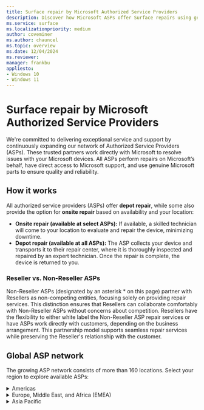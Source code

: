 ```yaml
---
title: Surface repair by Microsoft Authorized Service Providers
description: Discover how Microsoft ASPs offer Surface repairs using genuine parts & direct support, collaborating closely with Microsoft for quality service.
ms.service: surface
ms.localizationpriority: medium
author: coveminer
ms.author: chauncel
ms.topic: overview
ms.date: 12/04/2024
ms.reviewer: 
manager: frankbu
appliesto:
- Windows 10
- Windows 11
---
```


# Surface repair by Microsoft Authorized Service Providers

We're committed to delivering exceptional service and support by continuously expanding our network of Authorized Service Providers (ASPs). These trusted partners work directly with Microsoft to resolve issues with your Microsoft devices. All ASPs perform repairs on Microsoft’s behalf, have direct access to Microsoft support, and use genuine Microsoft parts to ensure quality and reliability.

## How it works

All authorized service providers (ASPs) offer **depot repair**, while some also provide the option for **onsite repair** based on availability and your location:

- **Onsite repair (available at select ASPs):** If available, a skilled technician will come to your location to evaluate and repair the device, minimizing downtime.  
- **Depot repair (available at all ASPs):** The ASP collects your device and transports it to their repair center, where it is thoroughly inspected and repaired by an expert technician. Once the repair is complete, the device is returned to you.

### Reseller vs. Non-Reseller ASPs

Non-Reseller ASPs (designated by an asterisk * on this page) partner with Resellers as non-competing entities, focusing solely on providing repair services. This distinction ensures that Resellers can collaborate comfortably with Non-Reseller ASPs without concerns about competition. Resellers have the flexibility to either white label the Non-Reseller ASP repair services or have ASPs work directly with customers, depending on the business arrangement. This partnership model supports seamless repair services while preserving the Reseller's relationship with the customer.

## Global ASP network

The growing ASP network consists of more than 160 locations. Select your region to explore available ASPs:

<details id="americas">
  <summary>Americas</summary>

The Americas provide extensive repair services with ASPs available in Canada and the United States, supporting both consumers and businesses.

### Canada

| Authorized Service Provider                 | Onsite repair |
|-------------------------------------------------|-------------------|
| [CompuCom](https://www4.compucom.com/compucom-canada)   | --                 |
| [Compugen](https://www.compugen.com/)                  | ✔                 |
| [Converge Technology Solutions](https://convergetp.com/) | ✔                 |
| [Coreio](https://www.coreio.com/)                      | ✔                 |
| [Insight](https://ca.insight.com/en_CA/home.html)       | --                  |
| [IT Mission](https://itmission.com/)                   | --                 |
| [Microserve](https://www.microserve.ca/)               | ✔                 |
| [TD SYNNEX](https://www.synnexcorp.com/ca/)            | --                  |
| [WBM Technologies](https://www.wbm.ca/)                | ✔                 |

### United States

| Authorized Service Provider                 | Onsite repair |
|-------------------------------------------------|-------------------|
| [Applied Data Technologies](https://applieddatatech.com/) | ✔                 |
| [Checkpoint Services](https://www.checkpoint.com/)        | ✔               |
| [CompuCom](https://www.compucom.com/)                    |  --                  |
| [Compugen](https://www.compugen.us/)                     | ✔                 |
| [Connection](https://www.connection.com/)                | --                 |
| [Converge Technology Solutions](https://convergetp.com/digital-workplace/) | -- |
| [Coreio](https://www.coreio.com/)                        | ✔                 |
| [DHE](https://www.dhecs.com/)                            | ✔                 |
| [DI Technology Group Inc](https://store.dataimpressions.com/) |  --           |
| [Duke Computer Repair](https://www.dukestores.duke.edu/index.php/computer-repair/)                     | ?                 |
| [DXC Technology](https://dxc.com/us)                     |  --                  |
| [FedEx](https://www.fedex.com/global/choose-location.html) |  --              |
| [GlobalAsset](https://globalassetonline.com/)             |  --                  |
| Hemmersbach US Ltd|  ✔                 |
| [Insight](https://www.insight.com/)                      |  --                 |
| [Integration Technologies Group](https://www.itgonline.com/) | ✔           |
| [IT savvy](https://www.itsavvy.com/)                     |  --                  |
| [MCPC](https://www.mcpc.com/)                            |  --                 |
| [MicroK12](https://microk12.com/)                        | --                 |
| [Mobile ME IT](https://mobilemeit.com/)                  | --                 |
| [Netsync Network Solutions](https://www.netsync.com/services/managed-services/microsoft-asp/) | ✔ |
| [New York Computer Help](https://www.newyorkcomputerhelp.com/microsoft-surface-repair-provider-in-new-york/) | ✔ |
| [ProTech Computer Systems, Inc](https://www.protsys.com/)| --                |
| [Sterling](https://sterling.com/)                        | --                  |
| [TD SYNNEX](https://www.synnexcorp.com/us/)              | --                 |
| [Trafera](https://www.trafera.com/)                      | --                  |
| [UDT](https://udtonline.com/)                            | --                  |
| [Zones](https://www.zones.com/site/home/index.html)      | --                  |

</details>

<details id="europe-middle-east-and-africa-emea">
  <summary>Europe, Middle East, and Africa (EMEA)</summary>

EMEA offers a variety of ASPs supporting local repair services with genuine Microsoft parts.

### Austria

| Authorized Service Provider                     | Onsite repair |
|-----------------------------------------------------|-------------------|
| [ACP IT Solutions GMbh](https://www.acp-gruppe.com/de-at/news-und-events/acp-ist-authorized-surface-provider) | ?|
| [Bechtle GmbH IT Systemhaus](https://www.bechtle.com/at-en/about-bechtle/company/bechtle-systemhouse-austria) | ✔ |
| [CLS](https://www.cls.at/)                          | --                 |
| [Mobiletouch Austria GmbH](https://mobiletouch.at/) | --                 |

### Belgium

| Authorized Service Provider        | Onsite repair |
|----------------------------------------|-------------------|
| [The Rent Company](https://rentcompany.be/) | ?             |

### Denmark

| Authorized Service Provider        | Onsite repair |
|----------------------------------------|-------------------|
| - [Atea A/S](https://www.atea.dk/) | ✔           |

### France

| Authorized Service Provider        | Onsite repair |
|----------------------------------------|-------------------|
| [D4B](https://digital4business.fr/)    | --               |
| [Econocom](https://www.econocom.com/)  | ✔                 |

### Germany

| Authorized Service Provider        | Onsite repair |
|----------------------------------------|-------------------|
| [API](https://www.api.de)              | --                 |
| [Bechtle](https://www.bechtle.com/)    | --                 |
| [Computacenter](https://www.computacenter.com/) | ✔                  |
| [Energy Net Gmbh](https://www.energy-net.de/services/maintenance-repair/microsoft-asp/) | ? |
| [Hemmersbach](https://www.hemmersbach.com/) | ✔             |
| [MetaComp](https://www.metacomp.de/)   | ✔                 |
| [Ratiodata](https://www.ratiodata.de/) | --                |
| [Think About It](https://think-about.it/) | --              |

### Netherlands

| Authorized Service Provider        | Onsite repair |
|----------------------------------------|-------------------|
| [ARP Nederland B.V](https://www.arpsolutions.nl/) | --            |
| [The Rent Company](https://rentcompany.nl/) | --               |

### Spain

| Authorized Service Provider        | Onsite repair |
|----------------------------------------|-------------------|
| [Valorista](https://valorista.com/servicio-tecnico-oficial-microsoft-surface) | ✔ |

### Switzerland

| Authorized Service Provider        | Onsite repair |
|----------------------------------------|-------------------|
| [Computacenter AG](https://www.computacenter.com/en-ch/partners/microsoft/microsoft-surface) | ✔ |

### United Arab Emirates (UAE)

| Authorized Service Provider        | Onsite repair |
|----------------------------------------|-------------------|
| [Redington Gulf FZE-HQ](https://www.ensureservices.com/microsoft-authorised-service-provider/) | ✔ |

### United Kingdom

| Authorized Service Provider        | Onsite repair |
|----------------------------------------|-------------------|
| [Academia Ltd](https://academia.co.uk/) | --                |
| [Carillion](https://www.carillion.com/) | ✔                 |
| [Centerprise](https://www.centerprise.co.uk/) | --            |
| [CDW](https://www.uk.cdw.com/)          | --               |
| [Class Technology Solutions](https://www.easy4u.school/) | --         |
| [Computacenter](https://www.computacenter.com/)|?         |
| [Currys](https://www.currys.co.uk/store-finder) | --           |
| [DXC Technology (UK)](https://dxc.com/uk/) | ✔             |
| [HybrIT](https://www.hybrit.co.uk/)     | ✔                 |
| [Jigsaw Systems Ltd](https://www.jigsaw24.com/partnerships/microsoft)|?         |
| [Specialist Computer Centre](https://www.scc.com/)|?         |
| [TMT First Limited](https://www.tmtfirst.co.uk/microsoft-surface-repairs/) | n/a |
| [Westcoast](https://www.westcoast.co.uk/) | --             |
| [XMA](https://www.xma.co.uk/)           | ✔                 |
| [Zones](https://uk.zones.com/)          | --                 |

</details>

<details id="asia-pacific">
  <summary>Asia Pacific</summary>

ASPs in the Asia Pacific region offer a mix of onsite services, meeting the needs of both personal and business users across several countries.

### Australia

| Authorized Service Provider        | Onsite repair |
|----------------------------------------|-------------------|
| [ASI solutions](https://www.asi.com.au/) | ✔               |
| [Comp Now](https://www.compnow.com.au/) | ✔               |
| Hemmersbach Australia |✔|
| [JB Hi-Fi](https://www.jbhifi.business/) | ✔               |
| [KEH Partnership](https://technology.theschoollocker.com.au/) | -- |
| [Stott & Hoare](https://www.stotthoare.com.au/) | ✔         |
| [Winthrop](https://www.winaust.com.au/) | ✔               |

### China

| Authorized Service Provider        | Onsite repair |
|----------------------------------------|-------------------|
| [Digital China](https://www.digitalchina.com/) | ✔ |
| [Double Rise](https://www.doublerise.com/Microsoft.html)| --             |

### Japan

| Authorized Service Provider        | Onsite repair |
|----------------------------------------|-------------------|
| [Bic Camera](https://www.biccamera.co.jp/support/surface_repair/) | --  |
| [GSS](https://www.gssltd.co.jp/surface/) | --           |

### New Zealand

| Authorized Service Provider        | Onsite repair |
|----------------------------------------|-------------------|
| [Service Plus Group Limited](https://serviceplus.co.nz/brands/microsoft-surface-authorised-repairs/)|-- |
| [The Laptop Company](https://www.laptop.co.nz/) | --            |

### South Korea

| Authorized Service Provider        | Onsite repair |
|----------------------------------------|-------------------|
|  [Gownet Co., Ltd](https://surface.gownet.com/) | -- |

### Taiwan

| Authorized Service Provider        | Onsite repair |
|----------------------------------------|-------------------|
| [BYTE International](https://www.bestyield.com/) | ✔|
| [Hope Computers](https://asp.hope.tw/)| ✔              |

</details>
